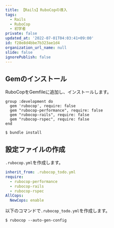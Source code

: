 ```yaml
---
title: 【Rails】RuboCopの導入
tags:
  - Rails
  - RuboCop
  - 初学者
private: false
updated_at: '2022-07-01T04:03:41+09:00'
id: f28e8d4bbe7b323ae1d4
organization_url_name: null
slide: false
ignorePublish: false
---
```

## Gemのインストール
RuboCopをGemfileに追加し、インストールします。

```Gemfile
group :development do
  gem 'rubocop', require: false
  gem "rubocop-performance", require: false
  gem "rubocop-rails", require: false
  gem "rubocop-rspec", require: false
end
```
```:ターミナル
$ bundle install
```

## 設定ファイルの作成
`.rubocop.yml`を作成します。
```.rubocop.yml
inherit_from: .rubocop_todo.yml
require:
  - rubocop-performance
  - rubocop-rails
  - rubocop-rspec
AllCops:
  NewCops: enable
```
以下のコマンドで`.rubocop_todo.yml`を作成します。

```:ターミナル
$ rubocop --auto-gen-config
```
